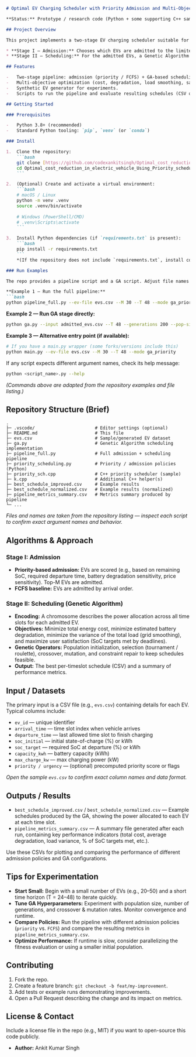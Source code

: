 ````markdown
# Optimal EV Charging Scheduler with Priority Admission and Multi-Objective Optimization

**Status:** Prototype / research code (Python + some supporting C++ sample code).

## Project Overview

This project implements a two-stage EV charging scheduler suitable for a depot/parking site where chargers are limited.

* **Stage I — Admission:** Chooses which EVs are admitted to the limited chargers (M) using either a priority ranking (based on urgency, battery degradation risk, grid stress, price sensitivity, etc.) or a baseline First-Come-First-Served (FCFS) policy.
* **Stage II — Scheduling:** For the admitted EVs, a Genetic Algorithm (GA) produces a per-timeslot charging plan that minimizes energy cost and battery degradation, reduces load variance on the grid, maximizes user satisfaction, and enforces SoC / charger / grid constraints.

## Features

-   Two-stage pipeline: admission (priority / FCFS) + GA-based scheduling.
-   Multi-objective optimization (cost, degradation, load smoothing, satisfaction).
-   Synthetic EV generator for experiments.
-   Scripts to run the pipeline and evaluate resulting schedules (CSV outputs included).

## Getting Started

### Prerequisites

-   Python 3.8+ (recommended)
-   Standard Python tooling: `pip`, `venv` (or `conda`)

### Install

1.  Clone the repository:
    ```bash
    git clone [https://github.com/codexankitsingh/Optimal_cost_reduction_in_electric_vehicle_Using_Priority_scheduling_and_Multi_objective_optimisatio.git](https://github.com/codexankitsingh/Optimal_cost_reduction_in_electric_vehicle_Using_Priority_scheduling_and_Multi_objective_optimisatio.git)
    cd Optimal_cost_reduction_in_electric_vehicle_Using_Priority_scheduling_and_Multi_objective_optimisatio
    ```

2.  (Optional) Create and activate a virtual environment:
    ```bash
    # macOS / Linux
    python -m venv .venv
    source .venv/bin/activate
    
    # Windows (PowerShell/CMD)
    # .venv\Scripts\activate
    ```

3.  Install Python dependencies (if `requirements.txt` is present):
    ```bash
    pip install -r requirements.txt
    ```
    *(If the repository does not include `requirements.txt`, install commonly used packages like `numpy`, `pandas`, and `matplotlib` as needed.)*

### Run Examples

The repo provides a pipeline script and a GA script. Adjust file names and arguments to match the files in your local clone.

**Example 1 — Run the full pipeline:**
```bash
python pipeline_full.py --ev-file evs.csv --M 30 --T 48 --mode ga_priority
````

**Example 2 — Run GA stage directly:**

```bash
python ga.py --input admitted_evs.csv --T 48 --generations 200 --pop-size 100
```

**Example 3 — Alternative entry point (if available):**

```bash
# If you have a main.py wrapper (some forks/versions include this)
python main.py --ev-file evs.csv --M 30 --T 48 --mode ga_priority
```

If any script expects different argument names, check its help message:

```bash
python <script_name>.py --help
```

*(Commands above are adapted from the repository examples and file listing.)*

## Repository Structure (Brief)

```
.
├─ .vscode/                       # Editor settings (optional)
├─ README.md                      # This file
├─ evs.csv                        # Sample/generated EV dataset
├─ ga.py                          # Genetic Algorithm scheduling implementation
├─ pipeline_full.py               # Full admission + scheduling pipeline
├─ priority_scheduling.py         # Priority / admission policies (Python)
├─ priority_sch.cpp               # C++ priority scheduler (sample)
├─ k.cpp                          # Additional C++ helper(s)
├─ best_schedule_improved.csv     # Example results
├─ best_schedule_normalized.csv   # Example results (normalized)
├─ pipeline_metrics_summary.csv   # Metrics summary produced by pipeline
└─ ...
```

*Files and names are taken from the repository listing — inspect each script to confirm exact argument names and behavior.*

## Algorithms & Approach

### Stage I: Admission

  - **Priority-based admission:** EVs are scored (e.g., based on remaining SoC, required departure time, battery degradation sensitivity, price sensitivity). Top-M EVs are admitted.
  - **FCFS baseline:** EVs are admitted by arrival order.

### Stage II: Scheduling (Genetic Algorithm)

  - **Encoding:** A chromosome describes the power allocation across all time slots for each admitted EV.
  - **Objectives:** Minimize total energy cost, minimize estimated battery degradation, minimize the variance of the total load (grid smoothing), and maximize user satisfaction (SoC targets met by deadlines).
  - **Genetic Operators:** Population initialization, selection (tournament / roulette), crossover, mutation, and constraint repair to keep schedules feasible.
  - **Output:** The best per-timeslot schedule (CSV) and a summary of performance metrics.

## Input / Datasets

The primary input is a CSV file (e.g., `evs.csv`) containing details for each EV. Typical columns include:

  - `ev_id` — unique identifier
  - `arrival_time` — time slot index when vehicle arrives
  - `departure_time` — last allowed time slot to finish charging
  - `soc_initial` — initial state-of-charge (%) or kWh
  - `soc_target` — required SoC at departure (%) or kWh
  - `capacity_kwh` — battery capacity (kWh)
  - `max_charge_kw` — max charging power (kW)
  - `priority / urgency` — (optional) precomputed priority score or flags

*Open the sample `evs.csv` to confirm exact column names and data format.*

## Outputs / Results

  - `best_schedule_improved.csv` / `best_schedule_normalized.csv` — Example schedules produced by the GA, showing the power allocated to each EV at each time slot.
  - `pipeline_metrics_summary.csv` — A summary file generated after each run, containing key performance indicators (total cost, average degradation, load variance, % of SoC targets met, etc.).

Use these CSVs for plotting and comparing the performance of different admission policies and GA configurations.

## Tips for Experimentation

  - **Start Small:** Begin with a small number of EVs (e.g., 20–50) and a short time horizon (T = 24–48) to iterate quickly.
  - **Tune GA Hyperparameters:** Experiment with population size, number of generations, and crossover & mutation rates. Monitor convergence and runtime.
  - **Compare Policies:** Run the pipeline with different admission policies (`priority` vs. `FCFS`) and compare the resulting metrics in `pipeline_metrics_summary.csv`.
  - **Optimize Performance:** If runtime is slow, consider parallelizing the fitness evaluation or using a smaller initial population.

## Contributing

1.  Fork the repo.
2.  Create a feature branch: `git checkout -b feat/my-improvement`.
3.  Add tests or example runs demonstrating improvements.
4.  Open a Pull Request describing the change and its impact on metrics.

## License & Contact

Include a license file in the repo (e.g., MIT) if you want to open-source this code publicly.

  * **Author:** Ankit Kumar Singh

<!-- end list -->

```
```
